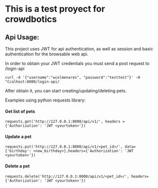 # This is a test proyect for crowdbotics

## Api Usage:

This project uses JWT for api authentication, as well as session and basic authentication for the browsable web api.

In order to obtain your JWT credentials you must send a post request to /login-api

`
curl -d '{"username":"wcolmenares", "password":"testtest"}' -H "Ccalhost:8000/login-api/
`

After obtain it, you can start creating/updating/deleting pets.

Examples using python requests library:

#### Get list of pets

`
requests.get('http://127.0.0.1:8000/api/v1/', headers = {'Authorization': 'JWT <yourtoken>'})
`

#### Update a pet

`
requests.put('http://127.0.0.1:8000/api/v1/<pet_id>/', data={'birthday': <new_birthday>},headers={'Authorization': 'JWT <yourtoken>'})
`

#### Delete a pet

`
requests.delete('http://127.0.0.1:8000/api/v1/<pet_id>/', headers={'Authorization': 'JWT <yourtoken>'})
`